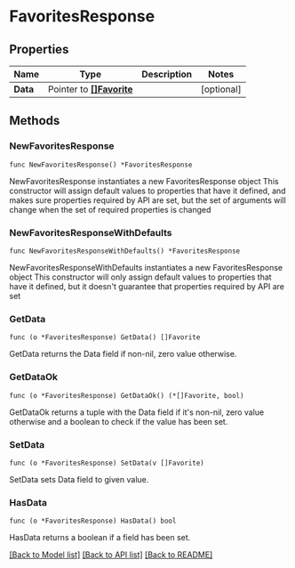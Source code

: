 # FavoritesResponse

## Properties

Name | Type | Description | Notes
------------ | ------------- | ------------- | -------------
**Data** | Pointer to [**[]Favorite**](Favorite.md) |  | [optional] 

## Methods

### NewFavoritesResponse

`func NewFavoritesResponse() *FavoritesResponse`

NewFavoritesResponse instantiates a new FavoritesResponse object
This constructor will assign default values to properties that have it defined,
and makes sure properties required by API are set, but the set of arguments
will change when the set of required properties is changed

### NewFavoritesResponseWithDefaults

`func NewFavoritesResponseWithDefaults() *FavoritesResponse`

NewFavoritesResponseWithDefaults instantiates a new FavoritesResponse object
This constructor will only assign default values to properties that have it defined,
but it doesn't guarantee that properties required by API are set

### GetData

`func (o *FavoritesResponse) GetData() []Favorite`

GetData returns the Data field if non-nil, zero value otherwise.

### GetDataOk

`func (o *FavoritesResponse) GetDataOk() (*[]Favorite, bool)`

GetDataOk returns a tuple with the Data field if it's non-nil, zero value otherwise
and a boolean to check if the value has been set.

### SetData

`func (o *FavoritesResponse) SetData(v []Favorite)`

SetData sets Data field to given value.

### HasData

`func (o *FavoritesResponse) HasData() bool`

HasData returns a boolean if a field has been set.


[[Back to Model list]](../README.md#documentation-for-models) [[Back to API list]](../README.md#documentation-for-api-endpoints) [[Back to README]](../README.md)


